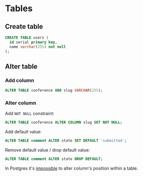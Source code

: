 # Tables

## Create table

```sql
CREATE TABLE users (
  id serial primary key,
  name varchar(255) not null
);
```

## Alter table

### Add column

```sql
ALTER TABLE conference ADD slug VARCHAR(255);
```

### Alter column

Add `NOT NULL` constraint:

```sql
ALTER TABLE conference ALTER COLUMN slug SET NOT NULL;
```

Add default value:

```sql
ALTER TABLE comment ALTER state SET DEFAULT 'submitted';
```

Remove default value / drop default value:

```sql
ALTER TABLE comment ALTER state DROP DEFAULT;
```

In Postgres it's [impossible](https://wiki.postgresql.org/wiki/Alter_column_position) to alter column's position within a table.
